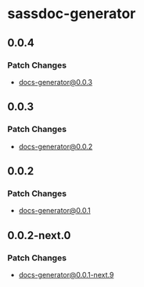 # sassdoc-generator

## 0.0.4

### Patch Changes

- docs-generator@0.0.3

## 0.0.3

### Patch Changes

- docs-generator@0.0.2

## 0.0.2

### Patch Changes

- docs-generator@0.0.1

## 0.0.2-next.0

### Patch Changes

- docs-generator@0.0.1-next.9
